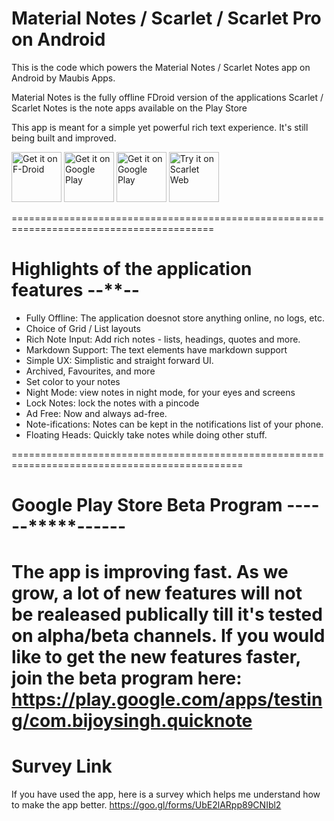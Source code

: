 # Material Notes / Scarlet / Scarlet Pro on Android
This is the code which powers the Material Notes / Scarlet Notes app on Android by Maubis Apps.

Material Notes is the fully offline FDroid version of the applications
Scarlet / Scarlet Notes is the note apps available on the Play Store

This app is meant for a simple yet powerful rich text experience. It's still being built and improved.

<a href="https://f-droid.org/packages/com.bijoysingh.quicknote/" target="_blank">
<img src="https://f-droid.org/badge/get-it-on.png" alt="Get it on F-Droid" height="80"/></a>

<a href="https://play.google.com/store/apps/details?id=com.bijoysingh.quicknote" target="_blank">
<img src="https://play.google.com/intl/en_us/badges/images/generic/en-play-badge.png" alt="Get it on Google Play" height="80"/></a>

<a href="https://play.google.com/store/apps/details?id=com.bijoysingh.quicknote.pro" target="_blank">
<img src="https://play.google.com/intl/en_us/badges/images/generic/en-play-badge.png" alt="Get it on Google Play" height="80"/></a>

<a href="https://scarlet.maubis.com/" target="_blank">
<img src="https://scarlet.maubis.com/assets/scarlet_try_it_icon.png" alt="Try it on Scarlet Web" height="80"/></a>

=========================================================================================

# Highlights of the application features --**--
- Fully Offline: The application doesnot store anything online, no logs, etc.
- Choice of Grid / List layouts
- Rich Note Input: Add rich notes - lists, headings, quotes and more.
- Markdown Support: The text elements have markdown support
- Simple UX: Simplistic and straight forward UI.
- Archived, Favourites, and more
- Set color to your notes
- Night Mode: view notes in night mode, for your eyes and screens
- Lock Notes: lock the notes with a pincode
- Ad Free: Now and always ad-free.
- Note-ifications: Notes can be kept in the notifications list of your phone.
- Floating Heads: Quickly take notes while doing other stuff.

==============================================================================================

# Google Play Store Beta Program ------*****------
The app is improving fast. As we grow, a lot of new features will not be realeased publically till it's tested on alpha/beta channels. If you would like to get the new features faster, join the beta program here:
https://play.google.com/apps/testing/com.bijoysingh.quicknote
============================================================================================
# Survey Link
If you have used the app, here is a survey which helps me understand how to make the app better.
https://goo.gl/forms/UbE2lARpp89CNIbl2
